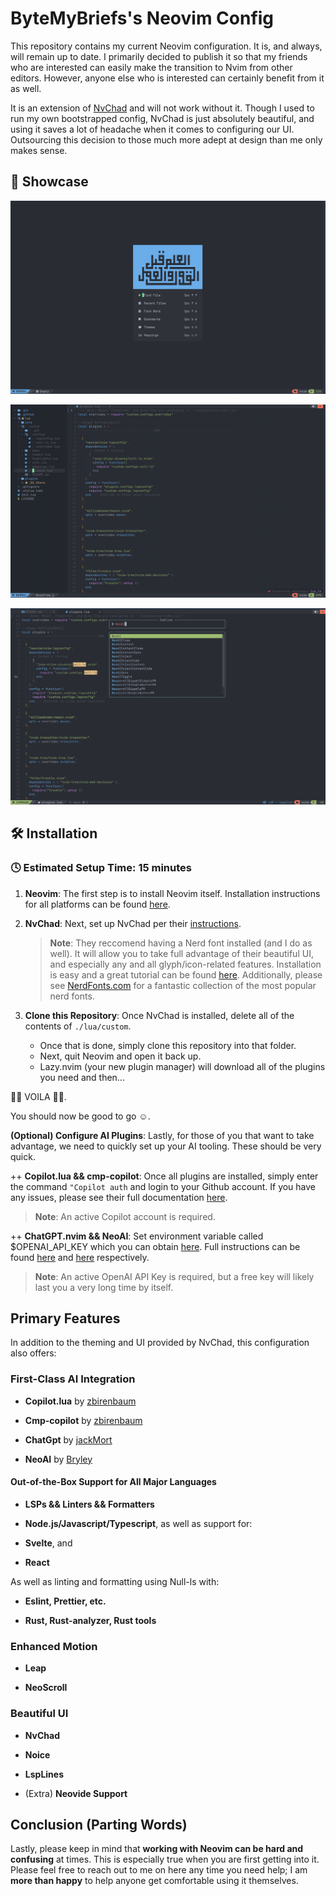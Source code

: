 # ByteMyBriefs's Neovim Config

This repository contains my current Neovim configuration. It is, and always,
will remain up to date. I primarily decided to publish it so that my friends who
are interested can easily make the transition to Nvim from other editors.
However, anyone else who is interested can certainly benefit from it as well.

It is an extension of [NvChad](https://github.com/NvChad/NvChad) and will not
work without it. Though I used to run my own bootstrapped config, NvChad is just
absolutely beautiful, and using it saves a lot of headache when it comes to
configuring our UI. Outsourcing this decision to those much more adept at design
than me only makes sense.

## 🎪 Showcase

![Start Screen](https://github.com/ByteMyBriefs/nvim-config/blob/main/.github/demo/start_screen.png?raw=true)

![Default View of Editor](https://github.com/ByteMyBriefs/nvim-config/blob/main/.github/demo/default.png?raw=true)

![Noice Cmdline](https://github.com/ByteMyBriefs/nvim-config/blob/main/.github/demo/noice.png?raw=true)

## 🛠️ Installation

### 🕓 Estimated Setup Time: 15 minutes

1. **Neovim**: The first step is to install Neovim itself. Installation
   instructions for all platforms can be found
   [here](https://github.com/neovim/neovim/wiki/Installing-Neovim).

2. **NvChad**: Next, set up NvChad per their
   [instructions](https://nvchad.com/docs/quickstart/install).

   > **Note**: They reccomend having a Nerd font installed (and I do as well).
   > It will allow you to take full advantage of their beautiful UI, and
   > especially any and all glyph/icon-related features. Installation is easy
   > and a great tutorial can be found
   > [here](https://www.geekbits.io/how-to-install-nerd-fonts-on-mac/).
   > Additionally, please see [NerdFonts.com](https://www.nerdfonts.com/) for a
   > fantastic collection of the most popular nerd fonts.

3. **Clone this Repository**: Once NvChad is installed, delete all of the
   contents of `./lua/custom`.
   - Once that is done, simply clone this repository into that folder.
   - Next, quit Neovim and open it back up.
   - Lazy.nvim (your new plugin manager) will download all of the plugins you
     need and then...

🎊🎉 VOILA 🎉🎊.

You should now be good to go ☺️.

**(Optional) Configure AI Plugins**: Lastly, for those of you that want to take
advantage, we need to quickly set up your AI tooling. These should be very
quick.

++ **Copilot.lua && cmp-copilot**: Once all plugins are installed, simply enter
the command `"Copilot auth` and login to your Github account. If you have any
issues, please see their full documentation
[here](https://github.com/zbirenbaum/copilot.lua).

> **Note**: An active Copilot account is required.

++ **ChatGPT.nvim && NeoAI**: Set environment variable called $OPENAI_API_KEY
which you can obtain [here](https://platform.openai.com/account/api-keys). Full
instructions can be found [here](https://github.com/jackMort/ChatGPT.nvim) and
[here](https://github.com/Bryley/neoai.nvim) respectively.

> **Note**: An active OpenAI API Key is required, but a free key will likely
> last you a very long time by itself.

## Primary Features

In addition to the theming and UI provided by NvChad, this configuration also
offers:

### First-Class AI Integration

- **Copilot.lua** by [zbirenbaum](https://github.com/zbirenbaum)

- **Cmp-copilot** by [zbirenbaum](https://github.com/zbirenbaum)

- **ChatGpt** by [jackMort](https://github.com/jackMort)

- **NeoAI** by [Bryley](https://github.com/Bryley)

#### Out-of-the-Box Support for All Major Languages

- **LSPs && Linters && Formatters**

- **Node.js/Javascript/Typescript**, as well as support for:

- **Svelte**, and

- **React**

As well as linting and formatting using Null-ls with:

- **Eslint, Prettier, etc.**

- **Rust, Rust-analyzer, Rust tools**

### Enhanced Motion

- **Leap**

- **NeoScroll**

### Beautiful UI

- **NvChad**

- **Noice**

- **LspLines**

- (Extra) **Neovide Support**

## Conclusion (Parting Words)

Lastly, please keep in mind that **working with Neovim can be hard and
confusing** at times. This is especially true when you are first getting into
it. Please feel free to reach out to me on here any time you need help; I am
**more than happy** to help anyone get comfortable using it themselves.
